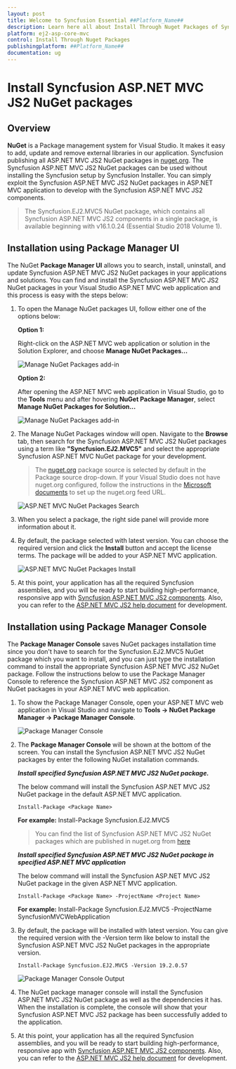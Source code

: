 ```yaml
---
layout: post
title: Welcome to Syncfusion Essential ##Platform_Name##
description: Learn here all about Install Through Nuget Packages of Syncfusion Essential ##Platform_Name## widgets based on HTML5 and jQuery.
platform: ej2-asp-core-mvc
control: Install Through Nuget Packages
publishingplatform: ##Platform_Name##
documentation: ug
---
```


# Install Syncfusion ASP.NET MVC JS2 NuGet packages

## Overview

**NuGet** is a Package management system for Visual Studio. It makes it easy to add, update and remove external libraries in our application. Syncfusion publishing all ASP.NET MVC JS2  NuGet packages in [nuget.org](https://www.nuget.org/packages?q=Tags%3A%22AspNet.MVC%20EJ2%22+syncfusion). The Syncfusion ASP.NET MVC JS2 NuGet packages can be used without installing the Syncfusion setup by Syncfusion Installer. You can simply exploit the Syncfusion ASP.NET MVC JS2 NuGet packages in ASP.NET MVC application to develop with the Syncfusion ASP.NET MVC JS2 components.

> The Syncfusion.EJ2.MVC5 NuGet package, which contains all Syncfusion ASP.NET MVC JS2 components in a single package, is available beginning with v16.1.0.24 (Essential Studio 2018 Volume 1).

## Installation using Package Manager UI

The NuGet **Package Manager UI** allows you to search, install, uninstall, and update Syncfusion ASP.NET MVC JS2 NuGet packages in your applications and solutions. You can find and install the Syncfusion ASP.NET MVC JS2 NuGet packages in your Visual Studio ASP.NET MVC web application and this process is easy with the steps below:

1. To open the Manage NuGet packages UI, follow either one of the options below:

    **Option 1:**

    Right-click on the ASP.NET MVC web application or solution in the Solution Explorer, and choose **Manage NuGet Packages...**

    ![Manage NuGet Packages add-in](images/ManageNuGet.png)

    **Option 2:**

    After opening the ASP.NET MVC web application in Visual Studio, go to the **Tools** menu and after hovering **NuGet Package Manager**, select **Manage NuGet Packages for Solution...**

    ![Manage NuGet Packages add-in](images/ManageNuGetOption2.png)

2. The Manage NuGet Packages window will open. Navigate to the **Browse** tab, then search for the Syncfusion ASP.NET MVC JS2 NuGet packages using a term like **"Syncfusion.EJ2.MVC5"** and select the appropriate Syncfusion ASP.NET MVC NuGet package for your development.

    > The [nuget.org](https://api.nuget.org/v3/index.json) package source is selected by default in the Package source drop-down. If your Visual Studio does not have nuget.org configured, follow the instructions in the [Microsoft documents](https://docs.microsoft.com/en-us/nuget/tools/package-manager-ui#package-sources) to set up the nuget.org feed URL.

    ![ASP.NET MVC NuGet Packages Search](images/NuGetSearch.png)

3. When you select a package, the right side panel will provide more information about it.

4. By default, the package selected with latest version. You can choose the required version and click the **Install** button and accept the license terms. The package will be added to your ASP.NET MVC application.

    ![ASP.NET MVC NuGet Packages Install](images/InstallNuGet.png)

5. At this point, your application has all the required Syncfusion assemblies, and you will be ready to start building high-performance, responsive app with [Syncfusion ASP.NET MVC JS2 components](https://www.syncfusion.com/aspnet-mvc-ui-controls). Also, you can refer to the [ASP.NET MVC JS2 help document](https://ej2.syncfusion.com/aspnetmvc/documentation/introduction/) for development.

## Installation using Package Manager Console

The **Package Manager Console** saves NuGet packages installation time since you don't have to search for the Syncfusion.EJ2.MVC5 NuGet package which you want to install, and you can just type the installation command to install the appropriate Syncfusion ASP.NET MVC JS2 NuGet package. Follow the instructions below to use the Package Manager Console to reference the Syncfusion ASP.NET MVC JS2 component as NuGet packages in your ASP.NET MVC web application.

1. To show the Package Manager Console, open your ASP.NET MVC web application in Visual Studio and navigate to **Tools -> NuGet Package Manager -> Package Manager Console**.

    ![Package Manager Console ](images/console.png)

2. The **Package Manager Console** will be shown at the bottom of the screen. You can install the Syncfusion ASP.NET MVC JS2 NuGet packages by enter the following NuGet installation commands.

    ***Install specified Syncfusion ASP.NET MVC JS2 NuGet package.***

    The below command will install the Syncfusion ASP.NET MVC JS2 NuGet package in the default ASP.NET MVC application.

    ```Install-Package <Package Name>```

    **For example:** Install-Package Syncfusion.EJ2.MVC5

    > You can find the list of Syncfusion ASP.NET MVC JS2 NuGet packages which are published in nuget.org from [here](https://www.nuget.org/packages?q=Tags%3A%22AspNet.Mvc%20EJ2%22+syncfusion)

    ***Install specified Syncfusion ASP.NET MVC JS2 NuGet package in specified ASP.NET MVC application***

    The below command will install the Syncfusion ASP.NET MVC JS2 NuGet package in the given ASP.NET MVC application.

    ```Install-Package <Package Name> -ProjectName <Project Name>```

    **For example:** Install-Package Syncfusion.EJ2.MVC5 -ProjectName SyncfusionMVCWebApplication

3. By default, the package will be installed with latest version. You can give the required version with the -Version term like below to install the Syncfusion ASP.NET MVC JS2 NuGet packages in the appropriate version.

    ```Install-Package Syncfusion.EJ2.MVC5 -Version 19.2.0.57```

    ![Package Manager Console Output ](images/ConsoleInstallationOutput.PNG)

4. The NuGet package manager console will install the Syncfusion ASP.NET MVC JS2 NuGet package as well as the dependencies it has. When the installation is complete, the console will show that your Syncfusion ASP.NET MVC JS2 package has been successfully added to the application.

5. At this point, your application has all the required Syncfusion assemblies, and you will be ready to start building high-performance, responsive app with [Syncfusion ASP.NET MVC JS2 components](https://www.syncfusion.com/aspnet-core-ui-controls). Also, you can refer to the [ASP.NET MVC JS2 help document](https://ej2.syncfusion.com/aspnetcore/documentation/introduction/) for development.